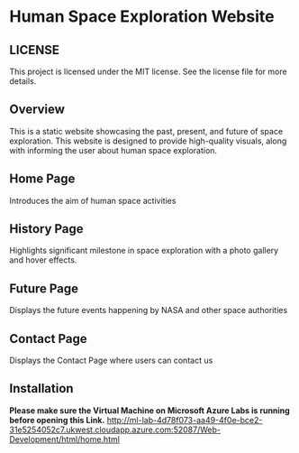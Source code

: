 # Human Space Exploration Website

## LICENSE
This project is licensed under the MIT license. See the license file for more details.

## Overview
This is a static website showcasing the past, present, and future of space exploration. This website is designed to provide high-quality visuals, along with informing the user about human space exploration.

## **Home Page**
Introduces the aim of human space activities

## **History Page**
Highlights significant milestone in space exploration with a photo gallery and hover effects.

## **Future Page**
Displays the future events happening by NASA and other space authorities

## **Contact Page**
Displays the Contact Page where users can contact us

## Installation
**Please make sure the Virtual Machine on Microsoft Azure Labs is running before opening this Link.**
http://ml-lab-4d78f073-aa49-4f0e-bce2-31e5254052c7.ukwest.cloudapp.azure.com:52087/Web-Development/html/home.html






